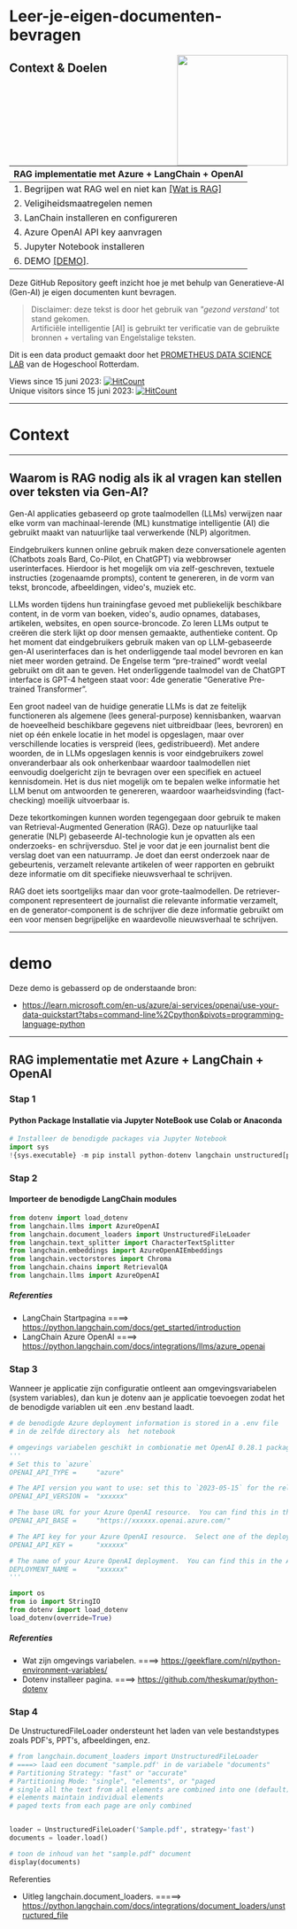 
# Leer-je-eigen-documenten-bevragen


<!--
LEER RAG IMPLEMENTEREN MET LangChain + Azure + Python + JupyterNotebook + GitHub
-->

<img align="right" width="200" height="200" src="https://avatars.githubusercontent.com/u/115706761?s=400&u=7c6cae892816e172b0b7eef99f2d32adb948c6ad&v=4">

## Context & Doelen

| RAG implementatie met Azure + LangChain + OpenAI |
|-----|
| 1. Begrijpen wat RAG wel en niet kan [[Wat is RAG]](#intro) 
| 2. Veligiheidsmaatregelen nemen 
| 3. LanChain installeren en configureren
| 4. Azure OpenAI API key aanvragen
| 5. Jupyter Notebook installeren
| 6. DEMO [[DEMO]](#demo).

Deze GitHub Repository geeft inzicht hoe je met behulp van  Generatieve-AI (Gen-AI) je eigen documenten kunt bevragen.

>Disclaimer: deze tekst is door het gebruik van *"gezond verstand'* tot stand gekomen. <br> Artificiële intelligentie [AI] is gebruikt ter verificatie van de gebruikte bronnen + vertaling van Engelstalige teksten.

Dit is een data product gemaakt door het [PROMETHEUS DATA SCIENCE LAB](https://github.com/HR-DATA-FABRIC/PROMETHEUS) van de Hogeschool Rotterdam.

  Views since 15 juni 2023: [![HitCount](https://hits.dwyl.com/robvdw/HR-DATA-FABRIC/Leer-je-eigen-documenten-bevragen-met-generatieve-AI.svg?style=flat-square)](http://hits.dwyl.com/robvdw/HR-DATA-FABRIC/Leer-je-eigen-documenten-bevragen-met-generatieve-AI)
  <br>
  Unique visitors since 15 juni 2023: [![HitCount](https://hits.dwyl.com/robvdw/HR-DATA-FABRIC/Leer-je-eigen-documenten-bevragen-met-generatieve-AI.svg?style=flat-square&show=unique)](http://hits.dwyl.com/robvdw/HR-DATA-FABRIC/Leer-je-eigen-documenten-bevragen-met-generatieve-AI)


***********
# Context
***********
## Waarom is RAG nodig als ik al vragen kan stellen over teksten via Gen-AI? 

Gen-AI applicaties gebaseerd op grote taalmodellen (LLMs) verwijzen naar elke vorm van machinaal-lerende (ML) kunstmatige intelligentie (AI) die gebruikt maakt van natuurlijke taal verwerkende (NLP) algoritmen. 

Eindgebruikers  kunnen  online gebruik  maken deze conversationele agenten (Chatbots zoals Bard, Co-Pilot, en ChatGPT) via webbrowser userinterfaces.  Hierdoor is het mogelijk om via zelf-geschreven, textuele instructies (zogenaamde prompts), content te genereren, in de vorm van tekst, broncode, afbeeldingen, video's, muziek etc.

LLMs worden tijdens hun trainingfase gevoed met publiekelijk beschikbare content, in de vorm van boeken, video's, audio opnames, databases, artikelen, websites, en open source-broncode. Zo leren LLMs output te creëren die sterk lijkt op door mensen gemaakte, authentieke content. Op het moment dat eindgebruikers gebruik maken van op LLM-gebaseerde gen-AI userinterfaces dan is het onderliggende taal model bevroren en kan niet meer worden getraind.  De Engelse term “pre-trained” wordt veelal gebruikt om dit aan te geven. Het onderliggende taalmodel van de ChatGPT interface is GPT-4 hetgeen staat voor: 4de generatie “Generative Pre-trained Transformer”.

Een groot nadeel van de huidige generatie LLMs is dat ze feitelijk functioneren als algemene (lees general-purpose) kennisbanken, waarvan de hoeveelheid beschikbare gegevens niet uitbreidbaar (lees, bevroren) en niet op één enkele locatie in het model is opgeslagen, maar over verschillende locaties is verspreid (lees, gedistribueerd).
Met andere woorden, de in LLMs opgeslagen kennis is voor eindgebruikers zowel onveranderbaar als ook  onherkenbaar waardoor taalmodellen niet eenvoudig doelgericht zijn te bevragen over een specifiek en actueel kennisdomein. Het is dus  niet mogelijk om te bepalen welke informatie het LLM  benut om antwoorden te genereren, waardoor waarheidsvinding (fact-checking) moeilijk uitvoerbaar is.

Deze tekortkomingen kunnen worden tegengegaan door gebruik te maken van Retrieval-Augmented Generation (RAG). Deze op natuurlijke taal generatie (NLP) gebaseerde AI-technologie kun je opvatten als een onderzoeks- en schrijversduo. Stel je voor dat je een journalist bent die verslag doet van  een natuurramp. Je doet dan eerst onderzoek naar de gebeurtenis, verzamelt relevante artikelen of weer rapporten en gebruikt deze informatie om dit specifieke nieuwsverhaal te schrijven.

RAG doet iets soortgelijks maar dan voor grote-taalmodellen. De retriever-component representeert de journalist die relevante informatie verzamelt, en de generator-component is de schrijver die deze informatie gebruikt om een voor mensen begrijpelijke en waardevolle nieuwsverhaal te schrijven.


***********
# demo

Deze demo is gebasserd op de onderstaande bron:
* https://learn.microsoft.com/en-us/azure/ai-services/openai/use-your-data-quickstart?tabs=command-line%2Cpython&pivots=programming-language-python
***********
## RAG implementatie met Azure + LangChain + OpenAI

### Stap 1 

#### Python Package Installatie via Jupyter NoteBook use Colab or Anaconda

````Python
# Installeer de benodigde packages via Jupyter Notebook
import sys
!{sys.executable} -m pip install python-dotenv langchain unstructured[pdf] openai==0.28.1 chromadb tiktoken
  ````

### Stap 2

#### Importeer de benodigde LangChain modules
````python
from dotenv import load_dotenv
from langchain.llms import AzureOpenAI
from langchain.document_loaders import UnstructuredFileLoader
from langchain.text_splitter import CharacterTextSplitter
from langchain.embeddings import AzureOpenAIEmbeddings
from langchain.vectorstores import Chroma
from langchain.chains import RetrievalQA
from langchain.llms import AzureOpenAI
  ````
##### Referenties
* LangChain Startpagina   ====> https://python.langchain.com/docs/get_started/introduction
* LangChain Azure OpenAI  ====> https://python.langchain.com/docs/integrations/llms/azure_openai


### Stap 3

Wanneer je applicatie zijn configuratie ontleent aan omgevingsvariabelen (system variables), 
dan kun je dotenv aan je applicatie toevoegen zodat het de benodigde variablen uit een .env bestand laadt.


````python
# de benodigde Azure deployment information is stored in a .env file
# in de zelfde directory als  het notebook

# omgevings variabelen geschikt in combionatie met OpenAI 0.28.1 package 
'''
# Set this to `azure`
OPENAI_API_TYPE =     "azure"

# The API version you want to use: set this to `2023-05-15` for the released version.
OPENAI_API_VERSION =  "xxxxxx"

# The base URL for your Azure OpenAI resource.  You can find this in the Azure portal under your Azure OpenAI resource.
OPENAI_API_BASE =     "https://xxxxxx.openai.azure.com/"

# The API key for your Azure OpenAI resource.  Select one of the deployments from the deployment history.
OPENAI_API_KEY =      "xxxxxx"

# The name of your Azure OpenAI deployment.  You can find this in the Azure portal under your Azure OpenAI resource.
DEPLOYMENT_NAME =     "xxxxxx"
'''

import os
from io import StringIO
from dotenv import load_dotenv
load_dotenv(override=True)
  ````
  ##### Referenties
  * Wat zijn omgevings variabelen.   ====> https://geekflare.com/nl/python-environment-variables/
  * Dotenv installeer pagina.         ====> https://github.com/theskumar/python-dotenv

### Stap 4

De UnstructuredFileLoader ondersteunt het laden van vele bestandstypes zoals PDF's, PPT's, afbeeldingen, enz.

````python
# from langchain.document_loaders import UnstructuredFileLoader
# ====> laad een document "sample.pdf' in de variabele "documents"
# Partitioning Strategy: "fast" or "accurate"
# Partitioning Mode: "single", "elements", or "paged
# single all the text from all elements are combined into one (default)
# elements maintain individual elements
# paged texts from each page are only combined


loader = UnstructuredFileLoader('Sample.pdf', strategy='fast')
documents = loader.load()

# toon de inhoud van het "sample.pdf" document
display(documents)
  ````
Referenties
* Uitleg langchain.document_loaders. =====> https://python.langchain.com/docs/integrations/document_loaders/unstructured_file